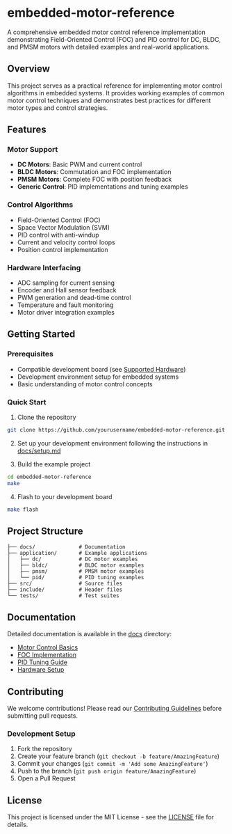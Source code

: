 # embedded-motor-reference

A comprehensive embedded motor control reference implementation demonstrating Field-Oriented Control (FOC) and PID control for DC, BLDC, and PMSM motors with detailed examples and real-world applications.

## Overview

This project serves as a practical reference for implementing motor control algorithms in embedded systems. It provides working examples of common motor control techniques and demonstrates best practices for different motor types and control strategies.

## Features

### Motor Support
- **DC Motors**: Basic PWM and current control
- **BLDC Motors**: Commutation and FOC implementation
- **PMSM Motors**: Complete FOC with position feedback
- **Generic Control**: PID implementations and tuning examples

### Control Algorithms
- Field-Oriented Control (FOC)
- Space Vector Modulation (SVM)
- PID control with anti-windup
- Current and velocity control loops
- Position control implementation

### Hardware Interfacing
- ADC sampling for current sensing
- Encoder and Hall sensor feedback
- PWM generation and dead-time control
- Temperature and fault monitoring
- Motor driver integration examples

## Getting Started

### Prerequisites
- Compatible development board (see [Supported Hardware](#supported-hardware))
- Development environment setup for embedded systems
- Basic understanding of motor control concepts

### Quick Start
1. Clone the repository
```bash
git clone https://github.com/yourusername/embedded-motor-reference.git
```

2. Set up your development environment following the instructions in [docs/setup.md](docs/setup.md)

3. Build the example project
```bash
cd embedded-motor-reference
make
```

4. Flash to your development board
```bash
make flash
```

## Project Structure
```
├── docs/              # Documentation
├── application/       # Example applications
│   ├── dc/            # DC motor examples
│   ├── bldc/          # BLDC motor examples
│   ├── pmsm/          # PMSM motor examples
│   └── pid/           # PID tuning examples
├── src/               # Source files
├── include/           # Header files
└── tests/             # Test suites
```

## Documentation

Detailed documentation is available in the [docs](docs/) directory:
- [Motor Control Basics](docs/motor-control.md)
- [FOC Implementation](docs/foc.md)
- [PID Tuning Guide](docs/pid-tuning.md)
- [Hardware Setup](docs/hardware.md)

## Contributing

We welcome contributions! Please read our [Contributing Guidelines](CONTRIBUTING.md) before submitting pull requests.

### Development Setup
1. Fork the repository
2. Create your feature branch (`git checkout -b feature/AmazingFeature`)
3. Commit your changes (`git commit -m 'Add some AmazingFeature'`)
4. Push to the branch (`git push origin feature/AmazingFeature`)
5. Open a Pull Request

## License

This project is licensed under the MIT License - see the [LICENSE](LICENSE) file for details.
